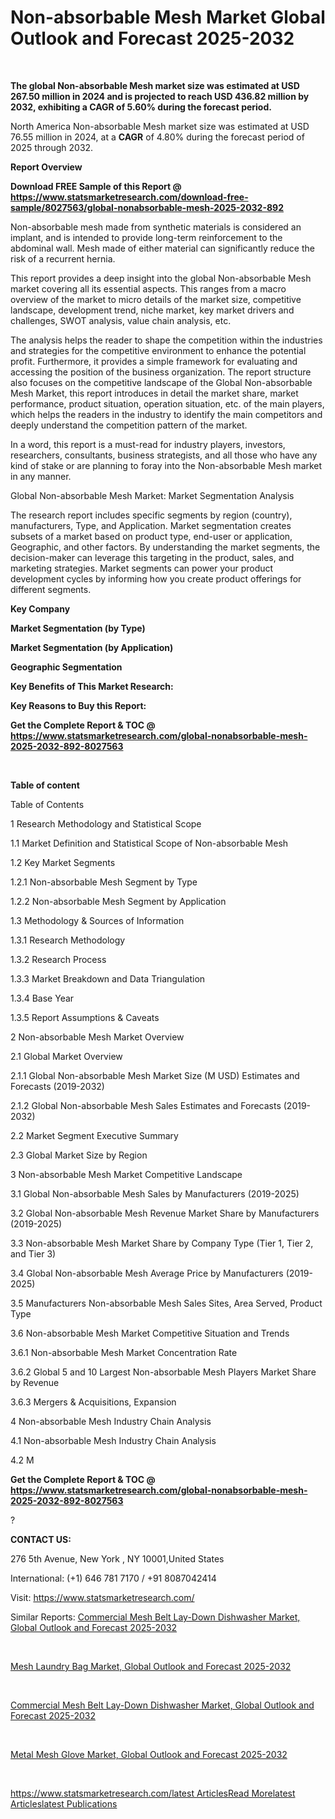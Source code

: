<h1>Non-absorbable Mesh Market Global Outlook and Forecast 2025-2032</h1><br/><p><strong>The global Non-absorbable Mesh market size was estimated at USD 267.50 million in 2024 and is projected to reach USD 436.82 million by 2032, exhibiting a <strong>CAGR</strong> of 5.60% during the forecast period.</strong></p>
 
 
 
 <p>North America Non-absorbable Mesh market size was estimated at USD 76.55 million in 2024, at a <strong>CAGR</strong> of 4.80% during the forecast period of 2025 through 2032.</p>
 
 
 
 <p><strong>Report Overview</strong></p>
 
 
 
 <p><strong>Download FREE Sample of this Report @ <a href="https://www.statsmarketresearch.com/download-free-sample/8027563/global-nonabsorbable-mesh-2025-2032-892">https://www.statsmarketresearch.com/download-free-sample/8027563/global-nonabsorbable-mesh-2025-2032-892</a></strong></p>
 
 
 
 <p>Non-absorbable mesh made from synthetic materials is considered an implant, and is intended to provide long-term reinforcement to the abdominal wall. Mesh made of either material can significantly reduce the risk of a recurrent hernia.</p>
 
 
 
 <p>This report provides a deep insight into the global Non-absorbable Mesh market covering all its essential aspects. This ranges from a macro overview of the market to micro details of the market size, competitive landscape, development trend, niche market, key market drivers and challenges, SWOT analysis, value chain analysis, etc.</p>
 
 
 
 <p>The analysis helps the reader to shape the competition within the industries and strategies for the competitive environment to enhance the potential profit. Furthermore, it provides a simple framework for evaluating and accessing the position of the business organization. The report structure also focuses on the competitive landscape of the Global Non-absorbable Mesh Market, this report introduces in detail the market share, market performance, product situation, operation situation, etc. of the main players, which helps the readers in the industry to identify the main competitors and deeply understand the competition pattern of the market.</p>
 
 
 
 <p>In a word, this report is a must-read for industry players, investors, researchers, consultants, business strategists, and all those who have any kind of stake or are planning to foray into the Non-absorbable Mesh market in any manner.</p>
 
 
 
 <p>Global Non-absorbable Mesh Market: Market Segmentation Analysis</p>
 
 
 
 <p>The research report includes specific segments by region (country), manufacturers, Type, and Application. Market segmentation creates subsets of a market based on product type, end-user or application, Geographic, and other factors. By understanding the market segments, the decision-maker can leverage this targeting in the product, sales, and marketing strategies. Market segments can power your product development cycles by informing how you create product offerings for different segments.</p>
 
 
 
 <p><strong>Key Company</strong></p>
 
 
 
 <p><strong>Market Segmentation (by Type)</strong></p>
 
 
 
 <p><strong>Market Segmentation (<strong>by Application</strong>)</strong></p>
 
 
 
 <p><strong>Geographic Segmentation</strong></p>
 
 
 
 <p><strong>Key Benefits of This Market Research:</strong></p>
 
 
 
 <p><strong>Key <strong>Reasons to Buy</strong> this Report:</strong></p>
 
 
 
 <div><b>Get the Complete Report & TOC @ <a href="https://www.statsmarketresearch.com/global-nonabsorbable-mesh-2025-2032-892-8027563">https://www.statsmarketresearch.com/global-nonabsorbable-mesh-2025-2032-892-8027563</a></b></div>
 
 
 
 <p><br />
 
 <b>Table of content</b></p>
 
 
 
 <p>Table of Contents<br />
 
 1 Research Methodology and Statistical Scope<br />
 
 1.1 Market Definition and Statistical Scope of Non-absorbable Mesh<br />
 
 1.2 Key Market Segments<br />
 
 1.2.1 Non-absorbable Mesh Segment by Type<br />
 
 1.2.2 Non-absorbable Mesh Segment by Application<br />
 
 1.3 Methodology & Sources of Information<br />
 
 1.3.1 Research Methodology<br />
 
 1.3.2 Research Process<br />
 
 1.3.3 Market Breakdown and Data Triangulation<br />
 
 1.3.4 Base Year<br />
 
 1.3.5 Report Assumptions & Caveats<br />
 
 2 Non-absorbable Mesh Market Overview<br />
 
 2.1 Global Market Overview<br />
 
 2.1.1 Global Non-absorbable Mesh Market Size (M USD) Estimates and Forecasts (2019-2032)<br />
 
 2.1.2 Global Non-absorbable Mesh Sales Estimates and Forecasts (2019-2032)<br />
 
 2.2 Market Segment Executive Summary<br />
 
 2.3 Global Market Size by Region<br />
 
 3 Non-absorbable Mesh Market Competitive Landscape<br />
 
 3.1 Global Non-absorbable Mesh Sales by Manufacturers (2019-2025)<br />
 
 3.2 Global Non-absorbable Mesh Revenue Market Share by Manufacturers (2019-2025)<br />
 
 3.3 Non-absorbable Mesh Market Share by Company Type (Tier 1, Tier 2, and Tier 3)<br />
 
 3.4 Global Non-absorbable Mesh Average Price by Manufacturers (2019-2025)<br />
 
 3.5 Manufacturers Non-absorbable Mesh Sales Sites, Area Served, Product Type<br />
 
 3.6 Non-absorbable Mesh Market Competitive Situation and Trends<br />
 
 3.6.1 Non-absorbable Mesh Market Concentration Rate<br />
 
 3.6.2 Global 5 and 10 Largest Non-absorbable Mesh Players Market Share by Revenue<br />
 
 3.6.3 Mergers & Acquisitions, Expansion<br />
 
 4 Non-absorbable Mesh Industry Chain Analysis<br />
 
 4.1 Non-absorbable Mesh Industry Chain Analysis<br />
 
 4.2 M</p>
 
 
 
 <div><b>Get the Complete Report & TOC @ <a href="https://www.statsmarketresearch.com/global-nonabsorbable-mesh-2025-2032-892-8027563">https://www.statsmarketresearch.com/global-nonabsorbable-mesh-2025-2032-892-8027563</a></b></div>
 
 
 
 <p>? </p>
 
 
 
 <p><b>CONTACT US:</b><br />
 
 276 5th Avenue, New York , NY 10001,United States<br />
 
 International: (+1) 646 781 7170 / +91 8087042414<br />
 
 Visit: <a href="https://www.statsmarketresearch.com/">https://www.statsmarketresearch.com/</a><br />
 
 Similar Reports: <a href="https://www.statsmarketresearch.com/global-nonabsorbable-mesh-2025-2032-892-8027563">Commercial Mesh Belt Lay-Down Dishwasher Market, Global Outlook and Forecast 2025-2032 </a><br />
 
 <br />
 
 <a href="https://www.statsmarketresearch.com/global-nonabsorbable-mesh-2025-2032-892-8027563">Mesh Laundry Bag Market, Global Outlook and Forecast 2025-2032 </a><br />
 
 <br />
 
 <a href="https://www.statsmarketresearch.com/global-nonabsorbable-mesh-2025-2032-892-8027563">Commercial Mesh Belt Lay-Down Dishwasher Market, Global Outlook and Forecast 2025-2032 </a><br />
 
 <br />
 
 <a href="https://www.statsmarketresearch.com/global-nonabsorbable-mesh-2025-2032-892-8027563">Metal Mesh Glove Market, Global Outlook and Forecast 2025-2032 </a><br />
 
 <br />
 
 <a href="https://gyeongbokgung.com">https://www.statsmarketresearch.com/</a><a href="https://hallyeomaritime.com">latest Articles</a><a href="https://jingwansa.com">Read More</a><a href="https://nguoiviet.jp/">latest Articles</a><a href="https://www.intelmarketresearch.com/">latest Publications</a></p>